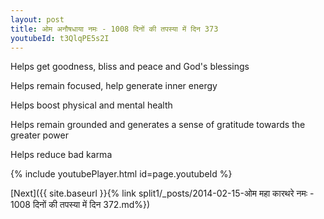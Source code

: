 ```yaml
---
layout: post
title: ओम अनौषधाया नमः - 1008 दिनों की तपस्या में दिन 373
youtubeId: t3QlqPE5s2I
---
```

 
 
Helps get goodness, bliss and peace and God's blessings
 
Helps remain focused, help generate inner energy 
 
Helps boost physical and mental health 
 
Helps remain grounded and generates a sense of gratitude towards the greater power 
 
Helps reduce bad karma
 
 
 
 


{% include youtubePlayer.html id=page.youtubeId %}
 
[Next]({{ site.baseurl }}{% link  split1/_posts/2014-02-15-ओम महा कारथरे नमः - 1008 दिनों की तपस्या में दिन 372.md%})
 

